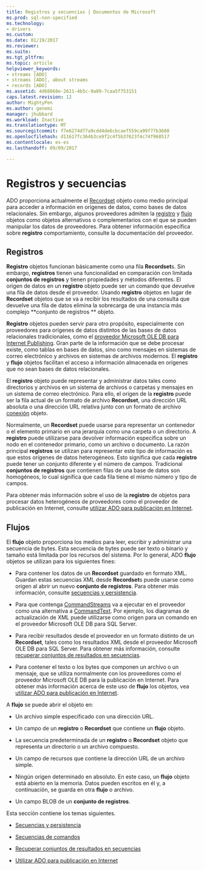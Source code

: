 ```yaml
---
title: Registros y secuencias | Documentos de Microsoft
ms.prod: sql-non-specified
ms.technology:
- drivers
ms.custom: 
ms.date: 01/19/2017
ms.reviewer: 
ms.suite: 
ms.tgt_pltfrm: 
ms.topic: article
helpviewer_keywords:
- streams [ADO]
- streams [ADO], about streams
- records [ADO]
ms.assetid: 4d68868e-2611-4b5c-9a89-7caa5f753151
caps.latest.revision: 12
author: MightyPen
ms.author: genemi
manager: jhubbard
ms.workload: Inactive
ms.translationtype: MT
ms.sourcegitcommit: f7e6274d77a9cdd4de6cbcaef559ca99f77b3608
ms.openlocfilehash: d11617fc364b3ce9f2c4f5b37623f4c74f968517
ms.contentlocale: es-es
ms.lasthandoff: 09/09/2017

---
```

# <a name="records-and-streams"></a>Registros y secuencias
ADO proporciona actualmente el [Recordset](../../../ado/reference/ado-api/recordset-object-ado.md) objeto como medio principal para acceder a información en orígenes de datos, como bases de datos relacionales. Sin embargo, algunos proveedores admiten la [registro](../../../ado/reference/ado-api/record-object-ado.md) y [flujo](../../../ado/reference/ado-api/stream-object-ado.md) objetos como objetos alternativos o complementarios con el que se pueden manipular los datos de proveedores. Para obtener información específica sobre **registro** comportamiento, consulte la documentación del proveedor.  
  
## <a name="records"></a>Registros  
 **Registro** objetos funcionan básicamente como una fila **Recordset**s. Sin embargo, **registros** tienen una funcionalidad en comparación con limitada **conjuntos de registros** y tienen propiedades y métodos diferentes. El origen de datos en un **registro** objeto puede ser un comando que devuelve una fila de datos desde el proveedor. Usando **registro** objetos en lugar de **Recordset** objetos que se va a recibir los resultados de una consulta que devuelve una fila de datos elimina la sobrecarga de una instancia más complejo **conjunto de registros ** objeto.  
  
 **Registro** objetos pueden servir para otro propósito, especialmente con proveedores para orígenes de datos distintos de las bases de datos relacionales tradicionales, como el [proveedor Microsoft OLE DB para Internet Publishing](../../../ado/guide/appendixes/microsoft-ole-db-provider-for-internet-publishing.md). Gran parte de la información que se debe procesar existe, como tablas en bases de datos, sino como mensajes en sistemas de correo electrónico y archivos en sistemas de archivos modernos. El **registro** y **flujo** objetos facilitan el acceso a información almacenada en orígenes que no sean bases de datos relacionales.  
  
 El **registro** objeto puede representar y administrar datos tales como directorios y archivos en un sistema de archivos o carpetas y mensajes en un sistema de correo electrónico. Para ello, el origen de la **registro** puede ser la fila actual de un formato de archivo **Recordset**, una dirección URL absoluta o una dirección URL relativa junto con un formato de archivo [conexión](../../../ado/reference/ado-api/connection-object-ado.md) objeto.  
  
 Normalmente, un **Recordset** puede usarse para representar un contenedor o el elemento primario en una jerarquía como una carpeta o un directorio. A **registro** puede utilizarse para devolver información específica sobre un nodo en el contenedor primario, como un archivo o documento. La razón principal **registros** se utilizan para representar este tipo de información es que estos orígenes de datos heterogéneos. Esto significa que cada **registro** puede tener un conjunto diferente y el número de campos. Tradicional **conjuntos de registros** que contienen filas de una base de datos son homogéneos, lo cual significa que cada fila tiene el mismo número y tipo de campos.  
  
 Para obtener más información sobre el uso de la **registro** de objetos para procesar datos heterogéneos de proveedores como el proveedor de publicación en Internet, consulte [utilizar ADO para publicación en Internet](../../../ado/guide/data/using-ado-for-internet-publishing.md).  
  
## <a name="streams"></a>Flujos  
 El **flujo** objeto proporciona los medios para leer, escribir y administrar una secuencia de bytes. Esta secuencia de bytes puede ser texto o binario y tamaño está limitada por los recursos del sistema. Por lo general, ADO **flujo** objetos se utilizan para los siguientes fines:  
  
-   Para contener los datos de un **Recordset** guardado en formato XML. Guardan estas secuencias XML desde **Recordset**s puede usarse como origen al abrir un nuevo **conjunto de registros**. Para obtener más información, consulte [secuencias y persistencia](../../../ado/guide/data/streams-and-persistence.md).  
  
-   Para que contenga [CommandStreams](../../../ado/reference/ado-api/commandstream-property-ado.md) va a ejecutar en el proveedor como una alternativa a [CommandText](../../../ado/reference/ado-api/commandtext-property-ado.md). Por ejemplo, los diagramas de actualización de XML puede utilizarse como origen para un comando en el proveedor Microsoft OLE DB para SQL Server.  
  
-   Para recibir resultados desde el proveedor en un formato distinto de un **Recordset**, tales como los resultados XML desde el proveedor Microsoft OLE DB para SQL Server. Para obtener más información, consulte [recuperar conjuntos de resultados en secuencias](../../../ado/guide/data/retrieving-resultsets-into-streams.md).  
  
-   Para contener el texto o los bytes que componen un archivo o un mensaje, que se utiliza normalmente con los proveedores como el proveedor Microsoft OLE DB para la publicación en Internet. Para obtener más información acerca de este uso de **flujo** los objetos, vea [utilizar ADO para publicación en Internet](../../../ado/guide/data/using-ado-for-internet-publishing.md).  
  
 A **flujo** se puede abrir el objeto en:  
  
-   Un archivo simple especificado con una dirección URL.  
  
-   Un campo de un **registro** o **Recordset** que contiene un **flujo** objeto.  
  
-   La secuencia predeterminada de un **registro** o **Recordset** objeto que representa un directorio o un archivo compuesto.  
  
-   Un campo de recursos que contiene la dirección URL de un archivo simple.  
  
-   Ningún origen determinado en absoluto. En este caso, un **flujo** objeto está abierto en la memoria. Datos pueden escritos en él y, a continuación, se guarda en otra **flujo** o archivo.  
  
-   Un campo BLOB de un **conjunto de registros**.  
  
 Esta sección contiene los temas siguientes.  
  
-   [Secuencias y persistencia](../../../ado/guide/data/streams-and-persistence.md)  
  
-   [Secuencias de comandos](../../../ado/guide/data/command-streams.md)  
  
-   [Recuperar conjuntos de resultados en secuencias](../../../ado/guide/data/retrieving-resultsets-into-streams.md)  
  
-   [Utilizar ADO para publicación en Internet](../../../ado/guide/data/using-ado-for-internet-publishing.md)

